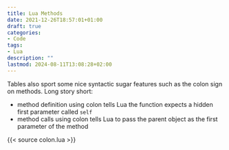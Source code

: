 ```yaml
---
title: Lua Methods
date: 2021-12-26T18:57:01+01:00
draft: true
categories:
- Code
tags:
- Lua
description: ""
lastmod: 2024-08-11T13:08:28+02:00
---
```

Tables also sport some nice syntactic sugar features such as the colon sign on
methods. Long story short:

* method definition using colon tells Lua the function expects a hidden first
parameter called `self`
* method calls using colon tells Lua to pass the parent object as the first
parameter of the method

{{< source colon.lua >}}
